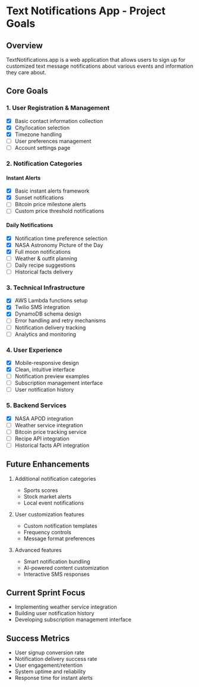 # Text Notifications App - Project Goals

## Overview
TextNotifications.app is a web application that allows users to sign up for customized text message notifications about various events and information they care about.

## Core Goals

### 1. User Registration & Management
- [x] Basic contact information collection
- [x] City/location selection
- [x] Timezone handling
- [ ] User preferences management
- [ ] Account settings page

### 2. Notification Categories

#### Instant Alerts
- [x] Basic instant alerts framework
- [x] Sunset notifications
- [ ] Bitcoin price milestone alerts
- [ ] Custom price threshold notifications

#### Daily Notifications
- [x] Notification time preference selection
- [x] NASA Astronomy Picture of the Day
- [x] Full moon notifications
- [ ] Weather & outfit planning
- [ ] Daily recipe suggestions
- [ ] Historical facts delivery

### 3. Technical Infrastructure
- [x] AWS Lambda functions setup
- [x] Twilio SMS integration
- [x] DynamoDB schema design
- [ ] Error handling and retry mechanisms
- [ ] Notification delivery tracking
- [ ] Analytics and monitoring

### 4. User Experience
- [x] Mobile-responsive design
- [x] Clean, intuitive interface
- [ ] Notification preview examples
- [ ] Subscription management interface
- [ ] User notification history

### 5. Backend Services
- [x] NASA APOD integration
- [ ] Weather service integration
- [ ] Bitcoin price tracking service
- [ ] Recipe API integration
- [ ] Historical facts API integration

## Future Enhancements
1. Additional notification categories
   - Sports scores
   - Stock market alerts
   - Local event notifications

2. User customization features
   - Custom notification templates
   - Frequency controls
   - Message format preferences

3. Advanced features
   - Smart notification bundling
   - AI-powered content customization
   - Interactive SMS responses

## Current Sprint Focus
- Implementing weather service integration
- Building user notification history
- Developing subscription management interface

## Success Metrics
- User signup conversion rate
- Notification delivery success rate
- User engagement/retention
- System uptime and reliability
- Response time for instant alerts
